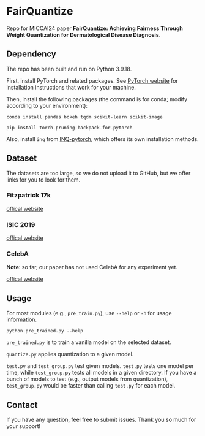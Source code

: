 # FairQuantize

Repo for MICCAI24 paper **FairQuantize: Achieving Fairness Through Weight Quantization for Dermatological Disease Diagnosis**.

## Dependency

The repo has been built and run on Python 3.9.18.

First, install PyTorch and related packages. See [PyTorch website](https://pytorch.org/) for installation instructions that work for your machine.

Then, install the following packages (the command is for conda; modify according to your environment):

```
conda install pandas bokeh tqdm scikit-learn scikit-image
```

```
pip install torch-pruning backpack-for-pytorch
```

Also, install `inq` from [INQ-pytorch](https://github.com/Mxbonn/INQ-pytorch), which offers its own installation methods.

## Dataset

The datasets are too large, so we do not upload it to GitHub, but we offer links for you to look for them.

### Fitzpatrick 17k

[offical website](https://github.com/mattgroh/fitzpatrick17k)

### ISIC 2019

[offical website](https://challenge.isic-archive.com/landing/2019/)

### CelebA

**Note**: so far, our paper has not used CelebA for any experiment yet.

[offical website](https://mmlab.ie.cuhk.edu.hk/projects/CelebA.html)

## Usage

For most modules (e.g., `pre_train.py`), use `--help` or `-h` for usage information.

```
python pre_trained.py --help
```

`pre_trained.py` is to train a vanilla model on the selected dataset.

`quantize.py` applies quantization to a given model.

`test.py` and `test_group.py` test given models. `test.py` tests one model per time, while `test_group.py` tests all models in a given directory. If you have a bunch of models to test (e.g., output models from quantization), `test_group.py` would be faster than calling `test.py` for each model.

## Contact

If you have any question, feel free to submit issues. Thank you so much for your support!
